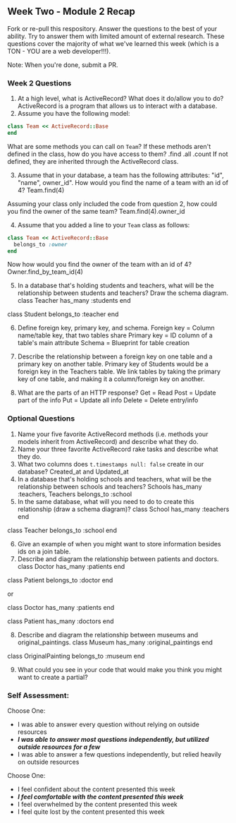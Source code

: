 ## Week Two - Module 2 Recap

Fork or re-pull this respository. Answer the questions to the best of your ability. Try to answer them with limited amount of external research. These questions cover the majority of what we've learned this week (which is a TON - YOU are a web developer!!!).

Note: When you're done, submit a PR.


### Week 2 Questions

1. At a high level, what is ActiveRecord? What does it do/allow you to do?
  ActiveRecord is a program that allows us to interact with a database.
2. Assume you have the following model:

```ruby
class Team << ActiveRecord::Base
end
```

What are some methods you can call on `Team`? If these methods aren't defined in the class, how do you have access to them?
.find
.all
.count
  If not defined, they are inherited through the ActiveRecord class.

3. Assume that in your database, a team has the following attributes: "id", "name", owner_id". How would you find the name of a team with an id of 4?
  Team.find(4)

Assuming your class only included the code from question 2, how could you find the owner of the same team?
  Team.find(4).owner_id

4. Assume that you added a line to your `Team` class as follows:

```ruby
class Team << ActiveRecord::Base
  belongs_to :owner
end
```

Now how would you find the owner of the team with an id of 4?
  Owner.find_by_team_id(4)

5. In a database that's holding students and teachers, what will be the relationship between students and teachers? Draw the schema diagram.
class Teacher
  has_many :students
end

class Student
  belongs_to :teacher
end

6. Define foreign key, primary key, and schema.
Foreign key = Column name/table key, that two tables share
Primary key = ID column of a table's main attribute
Schema = Blueprint for table creation

7. Describe the relationship between a foreign key on one table and a primary key on another table.
  Primary key of Students would be a foreign key in the Teachers table. We link tables by taking the primary key of one table, and making it a column/foreign key on another.

8. What are the parts of an HTTP response?
Get    = Read
Post   = Update part of the info
Put    = Update all info
Delete = Delete entry/info

### Optional Questions

1. Name your five favorite ActiveRecord methods (i.e. methods your models inherit from ActiveRecord) and describe what they do.
2. Name your three favorite ActiveRecord rake tasks and describe what they do.
3. What two columns does `t.timestamps null: false` create in our database?
  Created_at and Updated_at
4. In a database that's holding schools and teachers, what will be the relationship between schools and teachers?
  Schools has_many :teachers, Teachers belongs_to :school
5. In the same database, what will you need to do to create this relationship (draw a schema diagram)?
class School
  has_many :teachers
end

class Teacher
  belongs_to :school
end

6. Give an example of when you might want to store information besides ids on a join table.
7. Describe and diagram the relationship between patients and doctors.
class Doctor
  has_many :patients
end

class Patient
  belongs_to :doctor
end

or

class Doctor
has_many :patients
end

class Patient
has_many :doctors
end


8. Describe and diagram the relationship between museums and original_paintings.
class Museum
  has_many :original_paintings
end

class OriginalPainting
  belongs_to :museum
end

9. What could you see in your code that would make you think you might want to create a partial?

### Self Assessment:
Choose One:
* I was able to answer every question without relying on outside resources
* ***I was able to answer most questions independently, but utilized outside resources for a few***
* I was able to answer a few questions independently, but relied heavily on outside resources

Choose One:
* I feel confident about the content presented this week
* ***I feel comfortable with the content presented this week***
* I feel overwhelmed by the content presented this week
* I feel quite lost by the content presented this week
